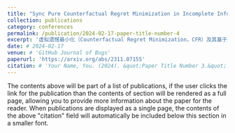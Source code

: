 ```yaml
---
title: "Sync Pure Counterfactual Regret Minimization in Incomplete Information Extensive Form Games"
collection: publications
category: conferences
permalink: /publication/2024-02-17-paper-title-number-4
excerpt: '虚拟遗憾最小化（Counterfactual Regret Minimization，CFR）及其基于遗憾匹配（Regret Matching，RM）发展而来的变体被认为是解决不完全信息扩展式博弈的最佳方法。除了 RM 和 CFR 之外，虚构博弈（Fictitious Play，FP）是正则形式博弈中的另一种均衡计算算法。以往的经验表明，FP 的收敛速度比 RM 慢，并且 FP 在扩展式博弈中难以使用。然而，最近的研究在这两个问题上都做出了改进。首先，Abernethy 提出了一种新的 FP 变体 sync FP，它比 RM + 具有更快的收敛速度。其次，Qi 将 FP 引入扩展式博弈并提出了纯 CFR（Pure CFR，PCFR）。本文结合了这两项改进，得到了一种新算法 sync PCFR。在我们的实验中，sync PCFR 的收敛速度比 CFR+（不完全信息扩展式博弈中用于均衡计算的最先进算法）快大约一个数量级，同时在一次迭代中需要更少的内存。'
date: # 2024-02-17
venue: # 'GitHub Journal of Bugs'
paperurl: 'https://arxiv.org/abs/2311.07155'
citation: # 'Your Name, You. (2024). &quot;Paper Title Number 3.&quot; <i>GitHub Journal of Bugs</i>. 1(3).'
---
```


The contents above will be part of a list of publications, if the user clicks the link for the publication than the contents of section will be rendered as a full page, allowing you to provide more information about the paper for the reader. When publications are displayed as a single page, the contents of the above "citation" field will automatically be included below this section in a smaller font.
